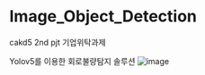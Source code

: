 # Image_Object_Detection
cakd5 2nd pjt 기업위탁과제

Yolov5를 이용한 회로불량탐지 솔루션
![image](https://user-images.githubusercontent.com/96643911/181425870-26d052cd-d6e4-429b-9d3c-08db6c21721b.png)
